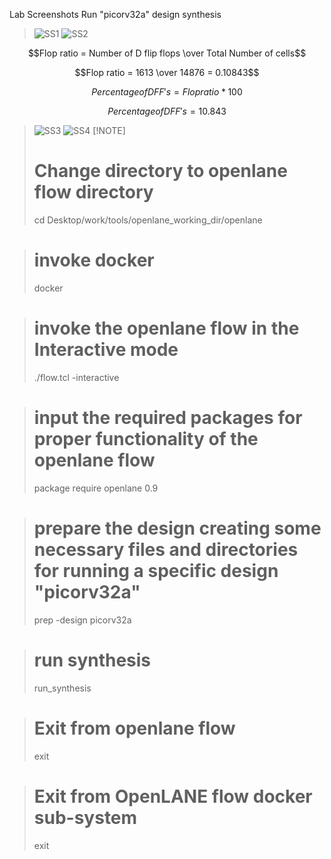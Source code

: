 Lab Screenshots
Run "picorv32a" design synthesis
> ![SS1](https://github.com/Thamirawaran/VSD_SoC_Design/assets/107134124/806fdcc3-9c1d-4974-a69f-dc69bc2c143a)
> ![SS2](https://github.com/Thamirawaran/VSD_SoC_Design/assets/107134124/8ab7f2da-d471-418a-a352-b3d3fe58a8d6)

$$Flop ratio = Number of D flip flops \over Total Number of cells$$

$$Flop ratio = 1613 \over 14876 = 0.10843$$

$$Percentage of DFF's = Flop ratio*100$$

$$Percentage of DFF's = 10.843$$

> ![SS3](https://github.com/Thamirawaran/VSD_SoC_Design/assets/107134124/125fbc5f-11da-41ec-a339-3a4e2bb60c71)
> ![SS4](https://github.com/Thamirawaran/VSD_SoC_Design/assets/107134124/7a6a1109-c0e5-4fa1-a03e-b13ce6f1dbfd)
> [!NOTE]
># Change directory to openlane flow directory
>cd Desktop/work/tools/openlane_working_dir/openlane

># invoke docker
>docker

># invoke the openlane flow in the Interactive mode
>./flow.tcl -interactive

># input the required packages for proper functionality of the openlane flow
>package require openlane 0.9

># prepare the design creating some necessary files and directories for running a specific design "picorv32a"
>prep -design picorv32a

># run synthesis
>run_synthesis

># Exit from openlane flow
>exit

># Exit from OpenLANE flow docker sub-system
>exit
